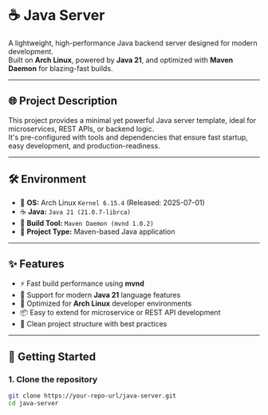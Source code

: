 # ☕ Java Server

A lightweight, high-performance Java backend server designed for modern development.  
Built on **Arch Linux**, powered by **Java 21**, and optimized with **Maven Daemon** for blazing-fast builds.

---

## 🌐 Project Description

This project provides a minimal yet powerful Java server template, ideal for microservices, REST APIs, or backend
logic.  
It's pre-configured with tools and dependencies that ensure fast startup, easy development, and production-readiness.

---

## 🛠️ Environment

- 🐧 **OS:** Arch Linux `Kernel 6.15.4` (Released: 2025-07-01)
- ☕ **Java:** `Java 21 (21.0.7-librca)`
- 🚀 **Build Tool:** `Maven Daemon (mvnd 1.0.2)`
- 📁 **Project Type:** Maven-based Java application

---

## ✨ Features

- ⚡ Fast build performance using **mvnd**
- 🧪 Support for modern **Java 21** language features
- 🔧 Optimized for **Arch Linux** developer environments
- 📦 Easy to extend for microservice or REST API development
- 📜 Clean project structure with best practices

---

## 🚀 Getting Started

### 1. Clone the repository
```bash
git clone https://your-repo-url/java-server.git
cd java-server
